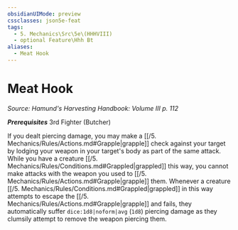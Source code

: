 ```yaml
---
obsidianUIMode: preview
cssclasses: json5e-feat
tags:
  - 5. Mechanics\Src\5e\(HHHVIII)
  - optional Feature\Hhh Bt
aliases:
  - Meat Hook
---
```

# Meat Hook
*Source: Hamund's Harvesting Handbook: Volume III p. 112*  

***Prerequisites*** 3rd Fighter (Butcher)

If you dealt piercing damage, you may make a [[/5. Mechanics/Rules/Actions.md#Grapple\|grapple]] check against your target by lodging your weapon in your target's body as part of the same attack. While you have a creature [[/5. Mechanics/Rules/Conditions.md#Grappled\|grappled]] this way, you cannot make attacks with the weapon you used to [[/5. Mechanics/Rules/Actions.md#Grapple\|grapple]] them. Whenever a creature [[/5. Mechanics/Rules/Conditions.md#Grappled\|grappled]] in this way attempts to escape the [[/5. Mechanics/Rules/Actions.md#Grapple\|grapple]] and fails, they automatically suffer `dice:1d8|noform|avg` (`1d8`) piercing damage as they clumsily attempt to remove the weapon piercing them.
